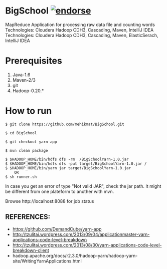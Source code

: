 BigSchool [![endorse](https://api.coderwall.com/mehikmat/endorsecount.png)](https://coderwall.com/mehikmat)
=========
MapReduce Application for processing raw data file and counting words
Technologies: Cloudera Hadoop CDH3, Cascading, Maven, IntelliJ IDEA
Technologies: Cloudera Hadoop CDH3, Cascading, Maven, ElasticSerach, IntelliJ IDEA

Prerequisites
===============
1. Java-1.6
2. Maven-2/3
3. git
4. Hadoop-0.20.*

How to run
===============
    $ git clone https://github.com/mehikmat/BigSchool.git

    $ cd BigSchool

    $ git checkout yarn-app

    $ mvn clean package

    $ $HADOOP_HOME/bin/hdfs dfs -rm  /BigSchoolYarn-1.0.jar
    $ $HADOOP_HOME/bin/hdfs dfs -put target/BigSchoolYarn-1.0.jar /
    $ $HADOOP_HOME/bin/yarn jar target/BigSchoolYarn-1.0.jar
        OR
    $ sh runner.sh

  In case you get an error of type "Not valid JAR", check the jar path. It might be different from one plateform to another with mvn.


Browse http://localhost:8088 for job status

REFERENCES:
-----------
- https://github.com/DemandCube/yarn-app
- http://tzulitai.wordpress.com/2013/09/04/applicationmaster-yarn-applications-code-level-breakdown
- http://tzulitai.wordpress.com/2013/08/30/yarn-applications-code-level-breakdown-client
- hadoop.apache.org/docs/r2.3.0/hadoop-yarn/hadoop-yarn-site/WritingYarnApplications.html
